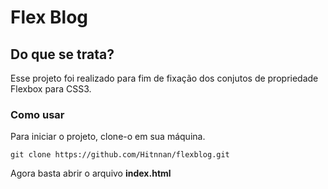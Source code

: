 # Flex Blog



## Do que se trata?

Esse projeto foi realizado para fim de fixação dos conjutos de propriedade Flexbox para CSS3.

### Como usar

Para iniciar o projeto, clone-o em sua máquina.

`git clone https://github.com/Hitnnan/flexblog.git`

Agora basta abrir o arquivo **index.html**